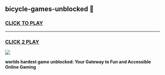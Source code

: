 
## bicycle-games-unblocked 👋
<h3>
<a href="https://premium.freeplayer.one?title=bicycle-games-unblocked&ref=14F">CLICK TO PLAY</a></h3>
<hr>

<h3>
<a href="https://premium.freeplayer.one?title=bicycle-games-unblocked&ref=14F">CLICK 2 PLAY</a>
  
</h3>

<a href="https://premium.freeplayer.one?title=bicycle-games-unblocked&ref=12F/"><img src="https://clearcache.store/games.png"></a>


**worlds hardest game unblocked: Your Gateway to Fun and Accessible Online Gaming**
